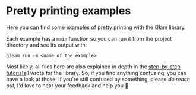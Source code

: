# Pretty printing examples

Here you can find some examples of pretty printing with the Glam library.

Each example has a `main` function so you can run it from the project directory
and see its output with:

```shell
gleam run -m <name_of_the_example>
```

Most likely, all files here are also explained in depth in the
[step-by-step tutorials](https://hexdocs.pm/glam/learning_materials.html)
I wrote for the library.
So, if you find anything confusing, you can have a look at those! If you're
still confused by something, please _do reach out_, I'd love to hear your
feedback and help you 💜

